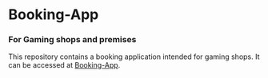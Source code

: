 # Booking-App
### For Gaming shops and premises

This repository contains a booking application intended for gaming shops. It can be accessed at [Booking-App](https://KaburaJ.github.io/Booking-App).

